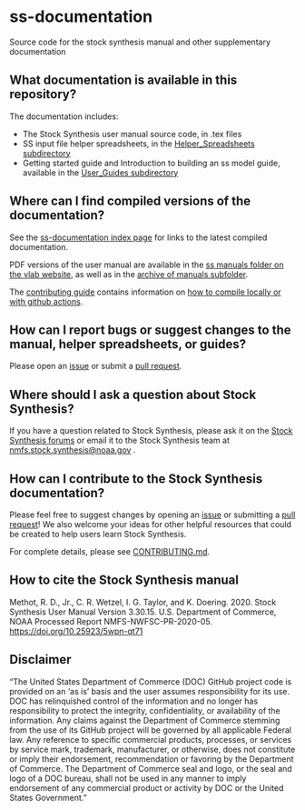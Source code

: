 # ss-documentation

Source code for the stock synthesis manual and other supplementary documentation 

## What documentation is available in this repository?

The documentation includes:
- The Stock Synthesis user manual source code, in .tex files
- SS input file helper spreadsheets, in the [Helper_Spreadsheets subdirectory](https://github.com/nmfs-stock-synthesis/ss-documentation/tree/main/Helper_Spreadsheets)
- Getting started guide and Introduction to building an ss model guide, available in the [User_Guides subdirectory](https://github.com/nmfs-stock-synthesis/ss-documentation/tree/main/User_Guides)

## Where can I find compiled versions of the documentation?

See the [ss-documentation index page](https://nmfs-stock-synthesis.github.io/ss-documentation/) for links to the latest compiled documentation.

PDF versions of the user manual are available in the [ss manuals folder on the vlab website](https://vlab.noaa.gov/web/stock-synthesis/document-library/-/document_library/0LmuycloZeIt/view/4513132), as well as in the [archive of manuals subfolder](https://github.com/nmfs-stock-synthesis/ss-documentation/tree/main/Archive%20of%20Manuals).

The [contributing guide](https://github.com/nmfs-stock-synthesis/ss-documentation/blob/main/CONTRIBUTING.md) contains information on [how to compile locally or with github actions](https://github.com/nmfs-stock-synthesis/ss-documentation/blob/main/CONTRIBUTING.md#compiling-the-stock-synthesis-manual).

## How can I report bugs or suggest changes to the manual, helper spreadsheets, or guides?

Please open an [issue](https://github.com/nmfs-stock-synthesis/ss-documentation/issues) or submit a [pull request](https://github.com/nmfs-stock-synthesis/ss-documentation/pulls).

## Where should I ask a question about Stock Synthesis?

If you have a question related to Stock Synthesis, please ask it on the [Stock Synthesis forums]() or email it to the Stock Synthesis team at nmfs.stock.synthesis@noaa.gov .

## How can I contribute to the Stock Synthesis documentation?

Please feel free to suggest changes by opening an [issue](https://github.com/nmfs-stock-synthesis/ss-documentation/issues) or submitting a [pull request](https://github.com/nmfs-stock-synthesis/ss-documentation/pulls)! We also welcome your ideas for other helpful resources that could be created to help users learn Stock Synthesis.

For complete details, please see [CONTRIBUTING.md](CONTRIBUTING.md).

## How to cite the Stock Synthesis manual

Methot, R. D., Jr., C. R. Wetzel, I. G. Taylor, and K. Doering. 2020. Stock Synthesis User Manual Version 3.30.15. U.S. Department of Commerce, NOAA Processed Report NMFS-NWFSC-PR-2020-05. https://doi.org/10.25923/5wpn-qt71

## Disclaimer

“The United States Department of Commerce (DOC) GitHub project code is provided on an ‘as is’ basis and the user assumes responsibility for its use. DOC has relinquished control of the information and no longer has responsibility to protect the integrity, confidentiality, or availability of the information. Any claims against the Department of Commerce stemming from the use of its GitHub project will be governed by all applicable Federal law. Any reference to specific commercial products, processes, or services by service mark, trademark, manufacturer, or otherwise, does not constitute or imply their endorsement, recommendation or favoring by the Department of Commerce. The Department of Commerce seal and logo, or the seal and logo of a DOC bureau, shall not be used in any manner to imply endorsement of any commercial product or activity by DOC or the United States Government.”
